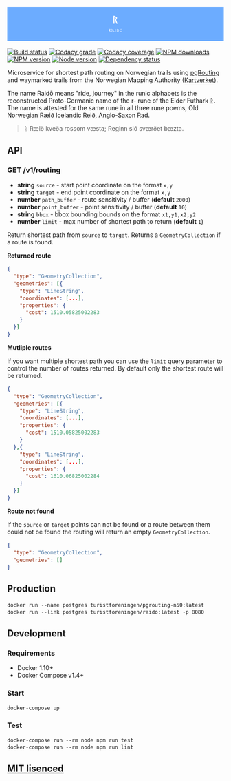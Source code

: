 ![Raidō](https://raw.githubusercontent.com/Turistforeningen/Raido/master/assets/raido.png "Raidō")

[![Build status](https://app.wercker.com/status/2ba1a86eacf6eb53f2efb58507f5de74/s "wercker status")](https://app.wercker.com/project/bykey/2ba1a86eacf6eb53f2efb58507f5de74)
[![Codacy grade](https://img.shields.io/codacy/grade/c1cc2fb578a44622b1712f65163bb1c5.svg "Codacy grade")](https://www.codacy.com/app/starefossen/Raido)
[![Codacy coverage](https://img.shields.io/codacy/coverage/c1cc2fb578a44622b1712f65163bb1c5.svg "Codacy coverage")](https://www.codacy.com/app/starefossen/Raido)
[![NPM downloads](https://img.shields.io/npm/dm/raido.svg "NPM downloads")](https://www.npmjs.com/package/raido)
[![NPM version](https://img.shields.io/npm/v/raido.svg "NPM version")](https://www.npmjs.com/package/raido)
[![Node version](https://img.shields.io/node/v/raido.svg "Node version")](https://www.npmjs.com/package/raido)
[![Dependency status](https://img.shields.io/david/Turistforeningen/Raido.svg "Dependency status")](https://david-dm.org/Turistforeningen/Raido)

Microservice for shortest path routing on Norwegian trails using
[pgRouting](https://github.com/Starefossen/docker-pgrouting) and waymarked
trails from the Norwegian Mapping Authority
([Kartverket](http://www.kartverket.no/en/Maps--Nautical-Charts/)).

The name Raidō means "ride, journey" in the runic alphabets is the reconstructed
Proto-Germanic name of the r- rune of the Elder Futhark ᚱ. The name is attested
for the same rune in all three rune poems, Old Norwegian Ræið Icelandic Reið,
Anglo-Saxon Rad.

> ᚱ Ræið kveða rossom væsta;
> Reginn sló sværðet bæzta.

## API

### GET /v1/routing

* **string** `source` - start point coordinate on the format `x,y`
* **string** `target` - end point coordinate on the format `x,y`
* **number** `path_buffer` - route sensitivity / buffer (**default** `2000`)
* **number** `point_buffer` - point sensitivity / buffer (**default** `10`)
* **string** `bbox` - bbox bounding bounds on the format `x1,y1,x2,y2`
* **number** `limit` - max number of shortest path to return (**default** `1`)

Return shortest path from `source` to `target`. Returns a `GeometryCollection`
if a route is found.

**Returned route**

```json
{
  "type": "GeometryCollection",
  "geometries": [{
    "type": "LineString",
    "coordinates": [...],
    "properties": {
      "cost": 1510.05825002283
    }
  }]
}
```

**Mutliple routes**

If you want multiple shortest path you can use the `limit` query parameter to
control the number of routes returned. By default only the shortest route will
be returned.

```json
{
  "type": "GeometryCollection",
  "geometries": [{
    "type": "LineString",
    "coordinates": [...],
    "properties": {
      "cost": 1510.05825002283
    }
  },{
    "type": "LineString",
    "coordinates": [...],
    "properties": {
      "cost": 1610.06825002284
    }
  }]
}
```

**Route not found**

If the `source` or `target` points can not be found or a route between them
could not be found the routing will return an empty `GeometryCollection`.

```json
{
  "type": "GeometryCollection",
  "geometries": []
}
```

## Production

```
docker run --name postgres turistforeningen/pgrouting-n50:latest
docker run --link postgres turistforeningen/raido:latest -p 8080
```

## Development

### Requirements

* Docker 1.10+
* Docker Compose v1.4+

### Start

```
docker-compose up
```

### Test

```
docker-compose run --rm node npm run test
docker-compose run --rm node npm run lint
```


## [MIT lisenced](https://github.com/Turistforeningen/Raido/blob/master/LICENSE)
